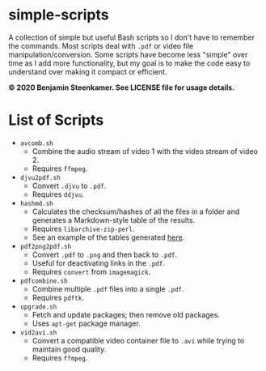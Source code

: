 # simple-scripts
A collection of simple but useful Bash scripts so I don't have to remember the commands. Most scripts deal with `.pdf` or video file manipulation/conversion. Some scripts have become less "simple" over time as I add more functionality, but my goal is to make the code easy to understand over making it compact or efficient.

**© 2020 Benjamin Steenkamer. See LICENSE file for usage details.**

# List of Scripts
* `avcomb.sh`
    * Combine the audio stream of video 1 with the video stream of video 2.
    * Requires `ffmpeg`.
* `djvu2pdf.sh`
    * Convert `.djvu` to `.pdf`.
    * Requires `ddjvu`.
* `hashmd.sh`
    * Calculates the checksum/hashes of all the files in a folder and generates a Markdown-style table of the results.
    * Requires `libarchive-zip-perl`.
    * See an example of the tables generated [here](https://bsteen.github.io/hashes.html).
* `pdf2png2pdf.sh`
    * Convert `.pdf` to `.png` and then back to `.pdf`.
    * Useful for deactivating links in the `.pdf`.
    * Requires `convert` from `imagemagick`.
* `pdfcombine.sh`
    * Combine multiple `.pdf` files into a single `.pdf`.
    * Requires `pdftk`.
* `upgrade.sh`
    * Fetch and update packages; then remove old packages.
    * Uses `apt-get` package manager.
* `vid2avi.sh`
    * Convert a compatible video container file to `.avi` while trying to maintain good quality.
    * Requires `ffmpeg`.
